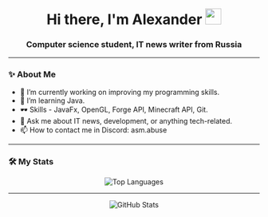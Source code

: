 <h1 align="center">Hi there, I'm Alexander
<img src="https://github.com/blackcater/blackcater/raw/main/images/Hi.gif" height="32"/></h1>
<h3 align="center">Computer science student, IT news writer from Russia</h3>

---

### ✨ About Me

- 🔭 I’m currently working on improving my programming skills.
- 🌱 I’m learning Java.
- 🕶 Skills - JavaFx, OpenGL, Forge API, Minecraft API, Git.
- 💬 Ask me about IT news, development, or anything tech-related.
- 📫 How to contact me in Discord: asm.abuse

---

### 🛠 My Stats

<div align="center">
    <img src="https://github-readme-stats.vercel.app/api/top-langs/?username=XenonAsmov&layout=compact&theme=dark&langs_count=8" alt="Top Languages" />
</div>

---

<div align="center">
    <img src="https://github-readme-stats.vercel.app/api?username=XenonAsmov&show_icons=true&theme=radical" alt="GitHub Stats" />
</div>
